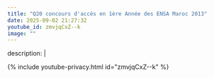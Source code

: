 ```yaml
---
title: "Q20 concours d'accès en 1ère Année des ENSA Maroc 2013"
date: 2025-09-02 21:27:32 
youtube_id: zmvjqCxZ--k
image: ""
---
```

description: |
  
{% include youtube-privacy.html id="zmvjqCxZ--k" %}
